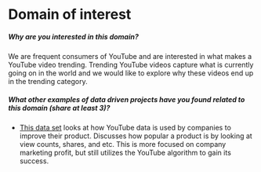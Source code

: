 # Domain of interest

##### Why are you interested in this domain?
We are frequent consumers of YouTube and are interested in what makes a YouTube video trending. Trending YouTube videos capture what is currently going on in the world and we would like to explore why these videos end up in the trending category.

##### What other examples of data driven projects have you found related to this domain (share at least 3)?
- [This data set](https://scholarworks.calstate.edu/downloads/k3569434b) looks at how YouTube data is used by companies to improve their product. Discusses how popular a product is by looking at view counts, shares, and etc. This is more focused on company marketing profit, but still utilizes the YouTube algorithm to gain its success.
